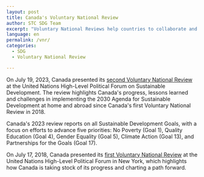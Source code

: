 ```yaml
---
layout: post
title: Canada's Voluntary National Review
author: STC SDG Team
excerpt: "Voluntary National Reviews help countries to collaborate and report on the actions taken and progress made on implementing the United Nations 2030 Agenda for Sustainable Development and the 17 Sustainable Development Goals at home and abroad. Canada's Voluntary National Reviews highlight Canada's progress, lessons learned and challenges in implementing the 2030 Agenda for Sustainable Development at home and abroad."
language: en
permalink: /vnr/
categories:
  - SDG
  - Voluntary National Review

---
```

On July 19, 2023, Canada presented its [second Voluntary National Review](https://www.canada.ca/en/employment-social-development/programs/agenda-2030/voluntary-national-review/2023-report.html) at the United Nations High-Level Political Forum on Sustainable Development. The review highlights Canada's progress, lessons learned and challenges in implementing the 2030 Agenda for Sustainable Development at home and abroad since Canada's first Voluntary National Review in 2018.

Canada's 2023 review reports on all Sustainable Development Goals, with a focus on efforts to advance five priorities: No Poverty (Goal 1), Quality Education (Goal 4), Gender Equality (Goal 5), Climate Action (Goal 13), and Partnerships for the Goals (Goal 17).

On July 17, 2018, Canada presented its [first Voluntary National Review](https://publications.gc.ca/site/eng/9.858493/publication.html) at the United Nations High-Level Political Forum in New York, which highlights how Canada is taking stock of its progress and charting a path forward.
